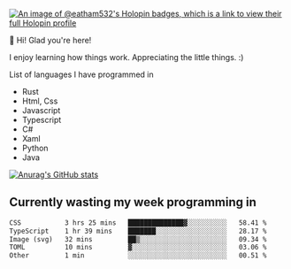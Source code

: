 [![An image of @eatham532's Holopin badges, which is a link to view their full Holopin profile](https://holopin.me/eatham532)](https://holopin.io/@eatham532)


👋 Hi! Glad you're here!

I enjoy learning how things work. Appreciating the little things. :)


List of languages I have programmed in
- Rust
- Html, Css
- Javascript
- Typescript
- C#
- Xaml
- Python
- Java

[![Anurag's GitHub stats](https://github-readme-stats.vercel.app/api?username=Eatham532&theme=dark)](https://github.com/anuraghazra/github-readme-stats)


## Currently wasting my week programming in
<!--START_SECTION:waka-->

```txt
CSS           3 hrs 25 mins   ██████████████▓░░░░░░░░░░   58.41 %
TypeScript    1 hr 39 mins    ███████░░░░░░░░░░░░░░░░░░   28.17 %
Image (svg)   32 mins         ██▒░░░░░░░░░░░░░░░░░░░░░░   09.34 %
TOML          10 mins         ▓░░░░░░░░░░░░░░░░░░░░░░░░   03.06 %
Other         1 min           ░░░░░░░░░░░░░░░░░░░░░░░░░   00.51 %
```

<!--END_SECTION:waka-->
